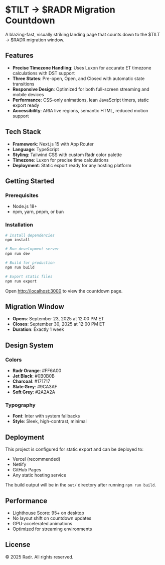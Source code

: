 # $TILT → $RADR Migration Countdown

A blazing-fast, visually striking landing page that counts down to the $TILT → $RADR migration window.

## Features

- **Precise Timezone Handling**: Uses Luxon for accurate ET timezone calculations with DST support
- **Three States**: Pre-open, Open, and Closed with automatic state transitions
- **Responsive Design**: Optimized for both full-screen streaming and mobile devices
- **Performance**: CSS-only animations, lean JavaScript timers, static export ready
- **Accessibility**: ARIA live regions, semantic HTML, reduced motion support

## Tech Stack

- **Framework**: Next.js 15 with App Router
- **Language**: TypeScript
- **Styling**: Tailwind CSS with custom Radr color palette
- **Timezone**: Luxon for precise time calculations
- **Deployment**: Static export ready for any hosting platform

## Getting Started

### Prerequisites

- Node.js 18+ 
- npm, yarn, pnpm, or bun

### Installation

```bash
# Install dependencies
npm install

# Run development server
npm run dev

# Build for production
npm run build

# Export static files
npm run export
```

Open [http://localhost:3000](http://localhost:3000) to view the countdown page.

## Migration Window

- **Opens**: September 23, 2025 at 12:00 PM ET
- **Closes**: September 30, 2025 at 12:00 PM ET
- **Duration**: Exactly 1 week

## Design System

### Colors
- **Radr Orange**: #FF6A00
- **Jet Black**: #0B0B0B  
- **Charcoal**: #171717
- **Slate Grey**: #9CA3AF
- **Soft Grey**: #2A2A2A

### Typography
- **Font**: Inter with system fallbacks
- **Style**: Sleek, high-contrast, minimal

## Deployment

This project is configured for static export and can be deployed to:

- Vercel (recommended)
- Netlify
- GitHub Pages
- Any static hosting service

The build output will be in the `out/` directory after running `npm run build`.

## Performance

- Lighthouse Score: 95+ on desktop
- No layout shift on countdown updates
- GPU-accelerated animations
- Optimized for streaming environments

## License

© 2025 Radr. All rights reserved.
